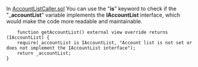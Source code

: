 In [AccountListCaller.sol](https://github.com/prepo-io/prepo-monorepo/blob/feat/2022-12-prepo/packages/prepo-shared-contracts/contracts/AccountListCaller.sol) 
You can use the  "__is__" keyword to check if the "___accountList__"  variable implements the __IAccountList__ interface, which would make the code more readable and maintainable.
```
    function getAccountList() external view override returns (IAccountList) {
    require(_accountList is IAccountList, "Account list is not set or does not implement the IAccountList interface");
    return _accountList;
}
